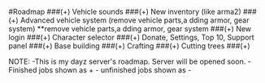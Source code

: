 #Roadmap
###(+) Vehicle sounds
###(+) New inventory (like arma2)
###(+) Advanced vehicle system (remove vehicle parts,a dding armor, gear system)
**remove vehicle parts,a dding armor, gear system
###(+) New login
###(+) Character selector
###(+) Donate, Settings, Top 10, Support panel
###(+) Base building
###(+) Crafting
###(+) Cutting trees
###(+) 


NOTE: -This is my dayz server's roadmap. Server will be opened soon.
      - Finished jobs shown as +
      - unfinished jobs shown as -
